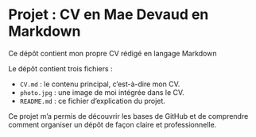# Projet : CV en Mae Devaud en Markdown

Ce dépôt contient mon propre CV rédigé  en langage Markdown    

Le dépôt contient trois fichiers :  
- `CV.md` : le contenu principal, c’est-à-dire mon CV.  
- `photo.jpg` : une image de moi intégrée dans le CV.  
- `README.md` : ce fichier d’explication du projet.

Ce projet m’a permis de découvrir les bases de GitHub et de comprendre comment organiser un dépôt de façon claire et professionnelle.
